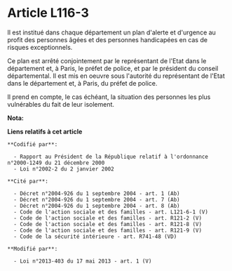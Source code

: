 # Article L116-3

Il est institué dans chaque département un plan d'alerte et d'urgence au profit des personnes âgées et des personnes
handicapées en cas de risques exceptionnels. 

Ce plan est arrêté conjointement par le représentant de l'Etat dans le département et, à Paris, le préfet de police, et par
le président du conseil départemental. Il est mis en oeuvre sous l'autorité du représentant de l'Etat dans le département et,
à Paris, du préfet de police. 

Il prend en compte, le cas échéant, la situation des personnes les plus vulnérables du fait de leur isolement.

**Nota:**



**Liens relatifs à cet article**

	**Codifié par**:

	  - Rapport au Président de la République relatif à l'ordonnance n°2000-1249 du 21 décembre 2000
	  - Loi n°2002-2 du 2 janvier 2002

	**Cité par**:

	  - Décret n°2004-926 du 1 septembre 2004 - art. 1 (Ab)
	  - Décret n°2004-926 du 1 septembre 2004 - art. 7 (Ab)
	  - Décret n°2004-926 du 1 septembre 2004 - art. 8 (Ab)
	  - Code de l'action sociale et des familles - art. L121-6-1 (V)
	  - Code de l'action sociale et des familles - art. R121-2 (V)
	  - Code de l'action sociale et des familles - art. R121-8 (V)
	  - Code de l'action sociale et des familles - art. R121-9 (V)
	  - Code de la sécurité intérieure - art. R741-48 (VD)

	**Modifié par**:

	  - Loi n°2013-403 du 17 mai 2013 - art. 1 (V)
